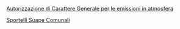 [Autorizzazione di Carattere Generale per le emissioni in atmosfera]({{site.baseurl}}/schede/acg/imprese/index.html)


[Sportelli Suape Comunali]({{site.baseurl}}/map/sportelli_suape/)

